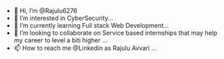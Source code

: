 - 👋 Hi, I’m @Rajulu6276
- 👀 I’m interested in CyberSecurity...
- 🌱 I’m currently learning Full stack Web Development...
- 💞️ I’m looking to collaborate on Service based internships that may help my career to level a biti higher ...
- 📫 How to reach me @Linkedin as Rajulu Avvari ...

<!---
Rajulu6276/Rajulu6276 is a ✨ special ✨ repository because its `README.md` (this file) appears on your GitHub profile.
You can click the Preview link to take a look at your changes.
--->
